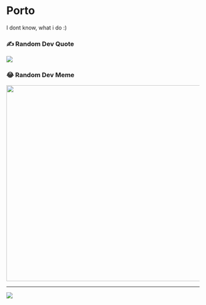 # Porto
I dont know, what i do :)


### ✍️ Random Dev Quote
![](https://quotes-github-readme.vercel.app/api?type=horizontal&theme=radical)

### 😂 Random Dev Meme
<img src="https://random-memer.herokuapp.com/" width="512px"/>

---
[![](https://visitcount.itsvg.in/api?id=harmen404&icon=4&color=12)](https://visitcount.itsvg.in)

<!-- Proudly created with GPRM ( https://gprm.itsvg.in ) -->
